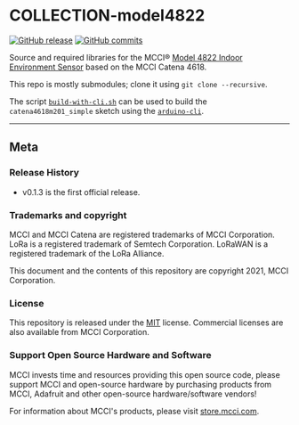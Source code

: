 # COLLECTION-model4822

[![GitHub release](https://img.shields.io/github/release/mcci-catena/COLLECTION-model4822.svg)](https://github.com/mcci-catena/COLLECTION-model4822/releases/latest) [![GitHub commits](https://img.shields.io/github/commits-since/mcci-catena/COLLECTION-model4822/latest.svg)](https://github.com/mcci-catena/COLLECTION-model4822/compare/v0.1.3...main)

Source and required libraries for the MCCI&reg; [Model 4822 Indoor Environment Sensor](https://store.mcci.com/collections/remote-sensors/products/model-4821?variant=31733640560751) based on the MCCI Catena 4618.

This repo is mostly submodules; clone it using `git clone --recursive`.

The script [`build-with-cli.sh`](build-with-cli.sh) can be used to build the `catena4618m201_simple` sketch using the [`arduino-cli`](https://github.com/arduino/arduino-cli).

---

## Meta

### Release History

- v0.1.3 is the first official release.

### Trademarks and copyright

MCCI and MCCI Catena are registered trademarks of MCCI Corporation. LoRa is a registered trademark of Semtech Corporation. LoRaWAN is a registered trademark of the LoRa Alliance.

This document and the contents of this repository are copyright 2021, MCCI Corporation.

### License

This repository is released under the [MIT](./LICENSE.md) license. Commercial licenses are also available from MCCI Corporation.

### Support Open Source Hardware and Software

MCCI invests time and resources providing this open source code, please support MCCI and open-source hardware by purchasing products from MCCI, Adafruit and other open-source hardware/software vendors!

For information about MCCI's products, please visit [store.mcci.com](https://store.mcci.com/).
